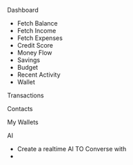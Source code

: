 Dashboard
 - Fetch Balance
 - Fetch Income
 - Fetch Expenses
 - Credit Score
 - Money Flow
 - Savings
 - Budget
 - Recent Activity
 - Wallet

Transactions

Contacts


My Wallets


AI
- Create a realtime AI TO Converse with
-

